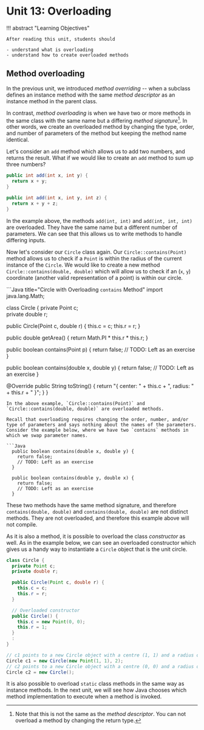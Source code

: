 # Unit 13: Overloading

!!! abstract "Learning Objectives"

    After reading this unit, students should

    - understand what is overloading
    - understand how to create overloaded methods

## Method overloading

In the previous unit, we introduced _method overriding_ -- when a subclass defines an instance method with the same _method descriptor_ as an instance method in the parent class.

In contrast, _method overloading_ is when we have two or more methods in the same class with the same name but a differing _method signature_[^1]. In other words, we create an overloaded method by changing the type, order, and number of parameters of the method but keeping the method name identical. 

[^1]: Note that this is not the same as the _method descriptor_. You can not overload a method by changing the return type.

Let's consider an `add` method which allows us to add two numbers, and returns the result. What if we would like to create an `add` method to sum up three numbers?

```Java
public int add(int x, int y) {
  return x + y;
}

public int add(int x, int y, int z) {
  return x + y + z;
}
```

In the example above, the methods `add(int, int)` and `add(int, int, int)` are overloaded. They have the same name but a different number of parameters. We can see that this allows us to write methods to handle differing inputs. 

Now let's consider our `Circle` class again. Our `Circle::contains(Point)` method allows us to check if a `Point` is within the radius of the current instance of the `Circle`. We would like to create a new method `Circle::contains(double, double)` which will allow us to check if an (`x`, `y`) coordinate (another valid representation of a point) is within our circle.

```Java title="Circle with Overloading `contains` Method"
import java.lang.Math;

class Circle {
  private Point c;   
  private double r;  

  public Circle(Point c, double r) {
    this.c = c;
    this.r = r;
  }

  public double getArea() {
    return Math.PI * this.r * this.r;
  }

  public boolean contains(Point p) {
    return false;
    // TODO: Left as an exercise
  }

  public boolean contains(double x, double y) {
    return false;
    // TODO: Left as an exercise
  }

  @Override
  public String toString() {
    return "{ center: " + this.c + ", radius: " + this.r + " }";
  }
}
```
In the above example, `Circle::contains(Point)` and `Circle::contains(double, double)` are overloaded methods. 

Recall that overloading requires changing the order, number, and/or type of parameters and says nothing about the names of the parameters. Consider the example below, where we have two `contains` methods in which we swap parameter names. 

```Java
  public boolean contains(double x, double y) {
    return false;
    // TODO: Left as an exercise
  }

  public boolean contains(double y, double x) {
    return false;
    // TODO: Left as an exercise
  }
```

These two methods have the same method signature, and therefore `contains(double, double)` and `contains(double, double)` are not distinct methods. They are not overloaded, and therefore this example above will not compile.

As it is also a method, it is possible to overload the class _constructor_ as well. As in the example below, we can see an overloaded constructor which gives us a handy way to instantiate a `Circle` object that is the unit circle.

```Java title="Circle with Overloaded Constructor"
class Circle {
  private Point c; 
  private double r;

  public Circle(Point c, double r) {
    this.c = c;
    this.r = r;
  }

  // Overloaded constructor
  public Circle() {
    this.c = new Point(0, 0);
    this.r = 1;
  }
  :
}
```

```Java
// c1 points to a new Circle object with a centre (1, 1) and a radius of 2
Circle c1 = new Circle(new Point(1, 1), 2); 
// c2 points to a new Circle object with a centre (0, 0) and a radius of 1
Circle c2 = new Circle();
```

It is also possible to overload `static` class methods in the same way as instance methods. In the next unit, we will see how Java chooses which method implementation to execute when a method is invoked.